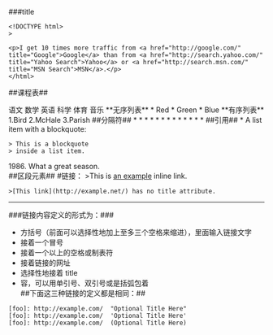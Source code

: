 ###title
```
<!DOCTYPE html>
>

<p>I get 10 times more traffic from <a href="http://google.com/"
title="Google">Google</a> than from <a href="http://search.yahoo.com/"
title="Yahoo Search">Yahoo</a> or <a href="http://search.msn.com/"
title="MSN Search">MSN</a>.</p>
</html>
```

##课程表##

<td>
	<tr>语文</tr>
	<tr>数学</tr>
</td>
<td>
	<tr>英语</tr>
	<tr>科学</tr>
</td>
<td>
	<tr>体育</tr>
	<tr>音乐</tr>
</td>
**无序列表**
* Red
* Green
* Blue     
**有序列表**   
1.Bird    
2.McHale    
3.Parish    
##分隔符##
* * * * * * * * * * * * *
##引用##
*   A list item with a blockquote:

    > This is a blockquote
    > inside a list item.
   1986\. What a great season.    
##区段元素##
 #链接：
    >This is [an example](http://example.com/ "Title") inline link.

    >[This link](http://example.net/) has no title attribute.
  * * * * * * * * * * * * * *
###链接内容定义的形式为：###

* 方括号（前面可以选择性地加上至多三个空格来缩进），里面输入链接文字
* 接着一个冒号
* 接着一个以上的空格或制表符
* 接着链接的网址
* 选择性地接着 title 
* 容，可以用单引号、双引号或是括弧包着    
##下面这三种链接的定义都是相同：##
```
[foo]: http://example.com/  "Optional Title Here"
[foo]: http://example.com/  'Optional Title Here'
[foo]: http://example.com/  (Optional Title Here)

```